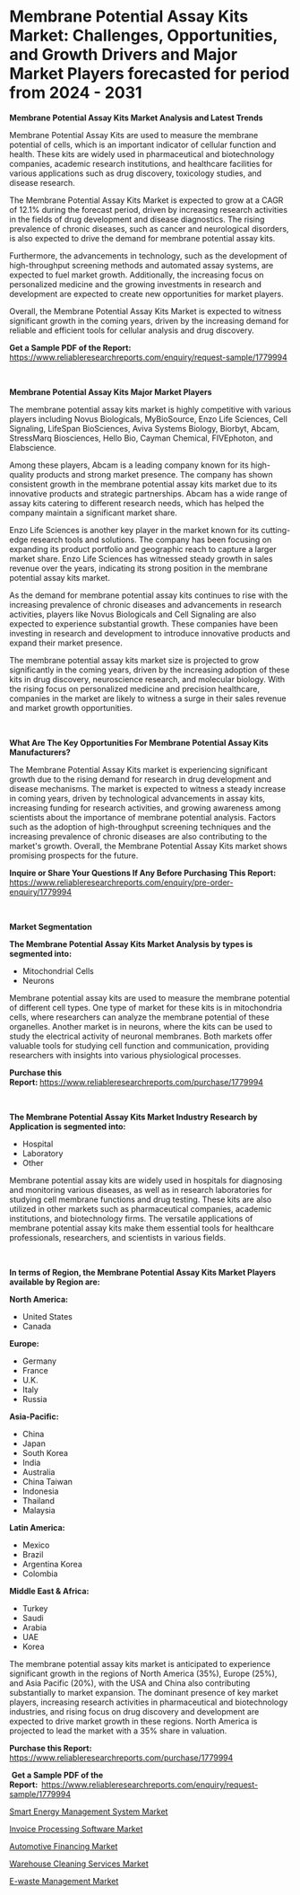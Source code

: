 <p><h1>Membrane Potential Assay Kits Market: Challenges, Opportunities, and Growth Drivers and Major Market Players forecasted for period from 2024 - 2031</h1></p><p><strong>Membrane Potential Assay Kits Market Analysis and Latest Trends</strong></p>
<p><p>Membrane Potential Assay Kits are used to measure the membrane potential of cells, which is an important indicator of cellular function and health. These kits are widely used in pharmaceutical and biotechnology companies, academic research institutions, and healthcare facilities for various applications such as drug discovery, toxicology studies, and disease research.</p><p>The Membrane Potential Assay Kits Market is expected to grow at a CAGR of 12.1% during the forecast period, driven by increasing research activities in the fields of drug development and disease diagnostics. The rising prevalence of chronic diseases, such as cancer and neurological disorders, is also expected to drive the demand for membrane potential assay kits.</p><p>Furthermore, the advancements in technology, such as the development of high-throughput screening methods and automated assay systems, are expected to fuel market growth. Additionally, the increasing focus on personalized medicine and the growing investments in research and development are expected to create new opportunities for market players.</p><p>Overall, the Membrane Potential Assay Kits Market is expected to witness significant growth in the coming years, driven by the increasing demand for reliable and efficient tools for cellular analysis and drug discovery.</p></p>
<p><strong>Get a Sample PDF of the Report:&nbsp;</strong> <a href="https://www.reliableresearchreports.com/enquiry/request-sample/1779994">https://www.reliableresearchreports.com/enquiry/request-sample/1779994</a></p>
<p>&nbsp;</p>
<p><strong>Membrane Potential Assay Kits Major Market Players</strong></p>
<p><p>The membrane potential assay kits market is highly competitive with various players including Novus Biologicals, MyBioSource, Enzo Life Sciences, Cell Signaling, LifeSpan BioSciences, Aviva Systems Biology, Biorbyt, Abcam, StressMarq Biosciences, Hello Bio, Cayman Chemical, FIVEphoton, and Elabscience.</p><p>Among these players, Abcam is a leading company known for its high-quality products and strong market presence. The company has shown consistent growth in the membrane potential assay kits market due to its innovative products and strategic partnerships. Abcam has a wide range of assay kits catering to different research needs, which has helped the company maintain a significant market share.</p><p>Enzo Life Sciences is another key player in the market known for its cutting-edge research tools and solutions. The company has been focusing on expanding its product portfolio and geographic reach to capture a larger market share. Enzo Life Sciences has witnessed steady growth in sales revenue over the years, indicating its strong position in the membrane potential assay kits market.</p><p>As the demand for membrane potential assay kits continues to rise with the increasing prevalence of chronic diseases and advancements in research activities, players like Novus Biologicals and Cell Signaling are also expected to experience substantial growth. These companies have been investing in research and development to introduce innovative products and expand their market presence.</p><p>The membrane potential assay kits market size is projected to grow significantly in the coming years, driven by the increasing adoption of these kits in drug discovery, neuroscience research, and molecular biology. With the rising focus on personalized medicine and precision healthcare, companies in the market are likely to witness a surge in their sales revenue and market growth opportunities.</p></p>
<p>&nbsp;</p>
<p><strong>What Are The Key Opportunities For Membrane Potential Assay Kits Manufacturers?</strong></p>
<p><p>The Membrane Potential Assay Kits market is experiencing significant growth due to the rising demand for research in drug development and disease mechanisms. The market is expected to witness a steady increase in coming years, driven by technological advancements in assay kits, increasing funding for research activities, and growing awareness among scientists about the importance of membrane potential analysis. Factors such as the adoption of high-throughput screening techniques and the increasing prevalence of chronic diseases are also contributing to the market's growth. Overall, the Membrane Potential Assay Kits market shows promising prospects for the future.</p></p>
<p><strong>Inquire or Share Your Questions If Any Before Purchasing This Report:</strong> <a href="https://www.reliableresearchreports.com/enquiry/pre-order-enquiry/1779994">https://www.reliableresearchreports.com/enquiry/pre-order-enquiry/1779994</a></p>
<p>&nbsp;</p>
<p><strong>Market Segmentation</strong></p>
<p><strong>The Membrane Potential Assay Kits Market Analysis by types is segmented into:</strong></p>
<p><ul><li>Mitochondrial Cells</li><li>Neurons</li></ul></p>
<p><p>Membrane potential assay kits are used to measure the membrane potential of different cell types. One type of market for these kits is in mitochondria cells, where researchers can analyze the membrane potential of these organelles. Another market is in neurons, where the kits can be used to study the electrical activity of neuronal membranes. Both markets offer valuable tools for studying cell function and communication, providing researchers with insights into various physiological processes.</p></p>
<p><strong>Purchase this Report:&nbsp;</strong><a href="https://www.reliableresearchreports.com/purchase/1779994">https://www.reliableresearchreports.com/purchase/1779994</a></p>
<p>&nbsp;</p>
<p><strong>The Membrane Potential Assay Kits Market Industry Research by Application is segmented into:</strong></p>
<p><ul><li>Hospital</li><li>Laboratory</li><li>Other</li></ul></p>
<p><p>Membrane potential assay kits are widely used in hospitals for diagnosing and monitoring various diseases, as well as in research laboratories for studying cell membrane functions and drug testing. These kits are also utilized in other markets such as pharmaceutical companies, academic institutions, and biotechnology firms. The versatile applications of membrane potential assay kits make them essential tools for healthcare professionals, researchers, and scientists in various fields.</p></p>
<p>&nbsp;</p>
<p><strong>In terms of Region, the Membrane Potential Assay Kits Market Players available by Region are:</strong></p>
<p>
    <p> <strong> North America: </strong>
        <ul>
            <li>United States</li>
            <li>Canada</li>
        </ul>
        </p> 
    <p> <strong> Europe: </strong>
        <ul>
            <li>Germany</li>
            <li>France</li>
            <li>U.K.</li>
            <li>Italy</li>
            <li>Russia</li>
        </ul>
        </p> 
    <p> <strong> Asia-Pacific: </strong>
        <ul>
            <li>China</li>
            <li>Japan</li>
            <li>South Korea</li>
            <li>India</li>
            <li>Australia</li>
            <li>China Taiwan</li>
            <li>Indonesia</li>
            <li>Thailand</li>
            <li>Malaysia</li>
        </ul>
        </p> 
    <p> <strong> Latin America: </strong>
        <ul>
            <li>Mexico</li>
            <li>Brazil</li>
            <li>Argentina Korea</li>
            <li>Colombia</li>
        </ul>
        </p> 
    <p> <strong> Middle East & Africa: </strong>
        <ul>
            <li>Turkey</li>
            <li>Saudi</li>
            <li>Arabia</li>
            <li>UAE</li>
            <li>Korea</li>
        </ul>
    </p>
    </p>
<p><p>The membrane potential assay kits market is anticipated to experience significant growth in the regions of North America (35%), Europe (25%), and Asia Pacific (20%), with the USA and China also contributing substantially to market expansion. The dominant presence of key market players, increasing research activities in pharmaceutical and biotechnology industries, and rising focus on drug discovery and development are expected to drive market growth in these regions. North America is projected to lead the market with a 35% share in valuation.</p></p>
<p><strong>Purchase this Report: </strong><a href="https://www.reliableresearchreports.com/purchase/1779994">https://www.reliableresearchreports.com/purchase/1779994</a></p>
<p>&nbsp;<strong>Get a Sample PDF of the Report:&nbsp;&nbsp;</strong><a href="https://www.reliableresearchreports.com/enquiry/request-sample/1779994">https://www.reliableresearchreports.com/enquiry/request-sample/1779994</a></p>
<p><strong></strong></p>
<p><p><a href="https://medium.com/@larryhill766/smart-energy-management-system-market-analysis-its-cagr-market-segmentation-and-global-industry-3b0f0236f035">Smart Energy Management System Market</a></p><p><a href="https://medium.com/@jarredmertz94/invoice-processing-software-market-size-reveals-the-best-marketing-channels-in-global-industry-7b8c31658b11">Invoice Processing Software Market</a></p><p><a href="https://medium.com/@stephenwilson4547/automotive-financing-market-insights-into-market-cagr-market-trends-and-growth-strategies-94c403cce735">Automotive Financing Market</a></p><p><a href="https://medium.com/@larryhill766/warehouse-cleaning-services-market-share-evolution-and-market-growth-trends-2024-2031-e7cfb30d1065">Warehouse Cleaning Services Market</a></p><p><a href="https://medium.com/@jarredmertz94/e-waste-management-market-analysis-its-cagr-market-segmentation-and-global-industry-overview-911457760636">E-waste Management Market</a></p></p>